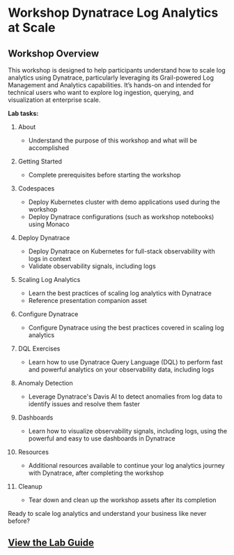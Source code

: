 # Workshop Dynatrace Log Analytics at Scale

## Workshop Overview

This workshop is designed to help participants understand how to scale log analytics using Dynatrace, particularly leveraging its Grail-powered Log Management and Analytics capabilities. It’s hands-on and intended for technical users who want to explore log ingestion, querying, and visualization at enterprise scale.

**Lab tasks:**

1. About

    - Understand the purpose of this workshop and what will be accomplished

2. Getting Started

    - Complete prerequisites before starting the workshop

3. Codespaces

    - Deploy Kubernetes cluster with demo applications used during the workshop
    - Deploy Dynatrace configurations (such as workshop notebooks) using Monaco

4. Deploy Dynatrace

    - Deploy Dynatrace on Kubernetes for full-stack observability with logs in context
    - Validate observability signals, including logs

5. Scaling Log Analytics

    - Learn the best practices of scaling log analytics with Dynatrace
    - Reference presentation companion asset

6. Configure Dynatrace

    - Configure Dynatrace using the best practices covered in scaling log analytics

7. DQL Exercises

    - Learn how to use Dynatrace Query Language (DQL) to perform fast and powerful analytics on your observability data, including logs

8. Anomaly Detection

    - Leverage Dynatrace's Davis AI to detect anomalies from log data to identify issues and resolve them faster

9. Dashboards

    - Learn how to visualize observability signals, including logs, using the powerful and easy to use dashboards in Dynatrace

10. Resources

    - Additional resources available to continue your log analytics journey with Dynatrace, after completing the workshop

11. Cleanup

    - Tear down and clean up the workshop assets after its completion

Ready to scale log analytics and understand your business like never before?

## [View the Lab Guide](https://dynatrace-wwse.github.io/workshop-dynatrace-log-analytics)

